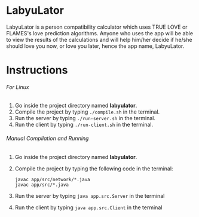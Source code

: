 # LabyuLator

LabyuLator is a person compatibility calculator which uses TRUE LOVE or FLAMES's love prediction algorithms. Anyone who uses the app will be able to view the results of the calculations and will help him/her decide if he/she should love you now, or love you later, hence the app name, LabyuLator.

# Instructions

###### For Linux
1. Go inside the project directory named **labyulator**.
2. Compile the project by typing `./compile.sh` in the terminal.
3. Run the server by typing `./run-server.sh` in the terminal.
4. Run the client by typing `./run-client.sh` in the terminal.

###### Manual Compilation and Running

1. Go inside the project directory named **labyulator**.
2. Compile the project by typing the following code in the terminal:

    ```shell
    javac app/src/network/*.java
    javac app/src/*.java
    ```

3. Run the server by typing `java app.src.Server` in the terminal
4. Run the client by typing `java app.src.Client` in the terminal
